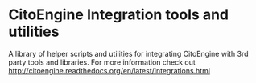 CitoEngine Integration tools and utilities
=================

A library of helper scripts and utilities for integrating CitoEngine with 3rd party tools and libraries. 
For more information check out http://citoengine.readthedocs.org/en/latest/integrations.html 

